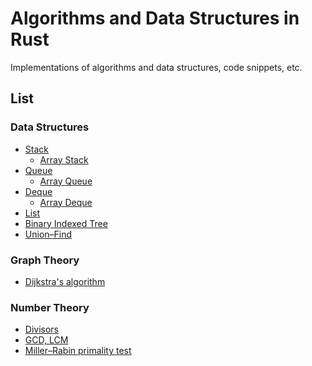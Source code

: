 # Algorithms and Data Structures in Rust
Implementations of algorithms and data structures, code snippets, etc.

## List
### Data Structures
- [Stack](src/data_structures/stack/mod.rs)
  - [Array Stack](src/data_structures/stack/array_stack.rs)
- [Queue](src/data_structures/queue/mod.rs)
  - [Array Queue](src/data_structures/queue/array_queue.rs)
- [Deque](src/data_structures/deque/mod.rs)
  - [Array Deque](src/data_structures/deque/array_deque.rs)
- [List](src/data_structures/list/mod.rs)
- [Binary Indexed Tree](src/data_structures/binary_indexed_tree.rs)
- [Union–Find](src/data_structures/union_find.rs)

<!-- ## Dynamic Optimization -->

<!-- ## Geometry -->

### Graph Theory
- [Dijkstra's algorithm](src/graph_theory/dijkstra.rs)

<!-- ### Greedy -->

<!-- ### Linear Algebra -->

<!-- ### Machine Learning  -->

### Number Theory 
- [Divisors](src/number_theory/divisors.rs)
- [GCD, LCM](src/number_theory/gcd_lcm.rs)
- [Miller–Rabin primality test](src/number_theory/miller_rabin_primality_test.rs)

<!-- ### Numerical Analysis -->

<!-- ### Quantum -->

<!-- ### Signal Processing -->

<!-- ### Sort -->

<!-- ### String -->

<!-- ### Misc -->
